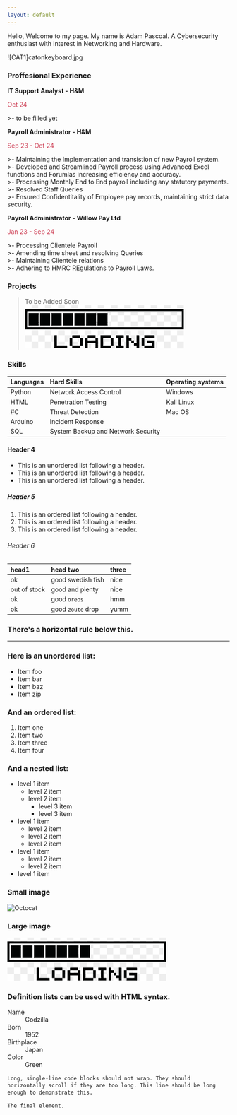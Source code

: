 ```yaml
---
layout: default
---
```

Hello, Welcome to my page. My name is Adam Pascoal. A Cybersecurity enthusiast with interest in Networking and Hardware.

![CAT1]catonkeyboard.jpg

### Proffesional Experience 

<b>IT Support Analyst - H&M <br /> </b>   
<p style ="color:#ce4257"> Oct 24 </p>
>- to be filled yet

<b>Payroll Administrator - H&M  <br /></b>
<p style ="color:#ce4257">  Sep 23 - Oct 24 </p>
>-  Maintaining the Implementation and transistion of new Payroll system.<br />
>- Developed and Streamlined Payroll process using Advanced Excel functions and Forumlas increasing efficiency and accuracy.<br />
>- Processing Monthly End to End payroll including any statutory payments. <br />
>- Resolved Staff Queries <br />
>- Ensured Confidentitality of Employee pay records, maintaining strict data security.

<b>Payroll Administrator - Willow Pay Ltd <br /> </b> 
<p style ="color:#ce4257">  Jan 23 - Sep 24 </p>
>- Processing Clientele Payroll <br />
>- Amending time sheet and resolving Queries <br />
>- Maintaining Clientele relations <br />
>- Adhering to HMRC REgulations to Payroll Laws. 

### Projects

> To be Added Soon <br/>
![CATO](png-transparent-black-loading-illustration-t-shirt-wall-decal-sticker-polyvinyl-chloride-loading-angle-text-rectangle-thumbnail.png)

### Skills

|Languages  | Hard Skills   | Operating systems | 
|:-----------------|:----------------------|:------|
| Python   | Network Access Control| Windows  | 
| HTML     | Penetration Testing   | Kali Linux |
| #C       | Threat Detection      | Mac OS   |
| Arduino  | Incident Response     |          |
| SQL      | System Backup and Network Security

#### Header 4

*   This is an unordered list following a header.
*   This is an unordered list following a header.
*   This is an unordered list following a header.

##### Header 5

1.  This is an ordered list following a header.
2.  This is an ordered list following a header.
3.  This is an ordered list following a header.

###### Header 6

| head1        | head two          | three |
|:-------------|:------------------|:------|
| ok           | good swedish fish | nice  |
| out of stock | good and plenty   | nice  |
| ok           | good `oreos`      | hmm   |
| ok           | good `zoute` drop | yumm  |

### There's a horizontal rule below this.

* * *

### Here is an unordered list:

*   Item foo
*   Item bar
*   Item baz
*   Item zip

### And an ordered list:

1.  Item one
1.  Item two
1.  Item three
1.  Item four

### And a nested list:

- level 1 item
  - level 2 item
  - level 2 item
    - level 3 item
    - level 3 item
- level 1 item
  - level 2 item
  - level 2 item
  - level 2 item
- level 1 item
  - level 2 item
  - level 2 item
- level 1 item

### Small image

![Octocat](https://github.githubassets.com/images/icons/emoji/octocat.png)

### Large image

![Branching](png-transparent-black-loading-illustration-t-shirt-wall-decal-sticker-polyvinyl-chloride-loading-angle-text-rectangle-thumbnail.png)


### Definition lists can be used with HTML syntax.

<dl>
<dt>Name</dt>
<dd>Godzilla</dd>
<dt>Born</dt>
<dd>1952</dd>
<dt>Birthplace</dt>
<dd>Japan</dd>
<dt>Color</dt>
<dd>Green</dd>
</dl>

```
Long, single-line code blocks should not wrap. They should horizontally scroll if they are too long. This line should be long enough to demonstrate this.
```

```
The final element.
```

